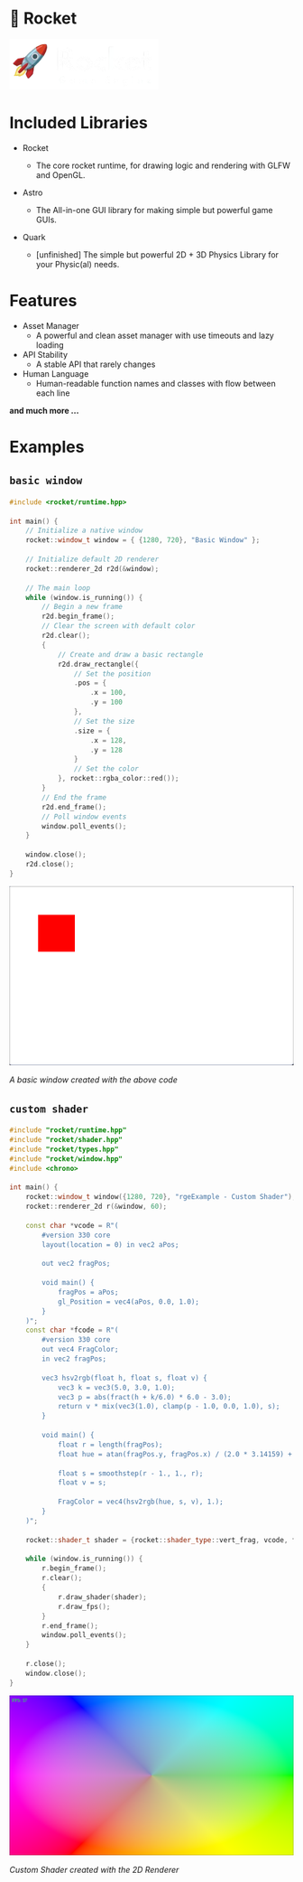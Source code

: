# 🚀 Rocket
<img src="https://raw.githubusercontent.com/xNoerPlaysCodes/rocket-runtime/refs/heads/master/rocket_white_text_nobg.png">

# Included Libraries
- Rocket
    - The core rocket runtime, for drawing logic and rendering with GLFW and OpenGL.

- Astro
    - The All-in-one GUI library for making simple but powerful game GUIs.

- Quark
    -  [unfinished] The simple but powerful 2D + 3D Physics Library for your Physic(al) needs.

# Features
- Asset Manager
    - A powerful and clean asset manager with use timeouts and lazy loading
- API Stability
    - A stable API that rarely changes
- Human Language
    - Human-readable function names and classes with flow between each line

<b>and much more ...</b>

# Examples

## `basic window`
```cpp
#include <rocket/runtime.hpp>

int main() {
    // Initialize a native window
    rocket::window_t window = { {1280, 720}, "Basic Window" };

    // Initialize default 2D renderer
    rocket::renderer_2d r2d(&window);

    // The main loop
    while (window.is_running()) {
        // Begin a new frame
        r2d.begin_frame();
        // Clear the screen with default color
        r2d.clear();
        {
            // Create and draw a basic rectangle
            r2d.draw_rectangle({
                // Set the position
                .pos = {
                    .x = 100,
                    .y = 100
                },
                // Set the size
                .size = {
                    .x = 128,
                    .y = 128
                }
                // Set the color
            }, rocket::rgba_color::red());
        }
        // End the frame
        r2d.end_frame();
        // Poll window events
        window.poll_events();
    }

    window.close();
    r2d.close();
}
```
<img src="https://github.com/xNoerPlaysCodes/rocket-runtime/blob/master/basic_window.png?raw=true">

<i>A basic window created with the above code</i>

## `custom shader`
```cpp
#include "rocket/runtime.hpp"
#include "rocket/shader.hpp"
#include "rocket/types.hpp"
#include "rocket/window.hpp"
#include <chrono>

int main() {
    rocket::window_t window({1280, 720}, "rgeExample - Custom Shader");
    rocket::renderer_2d r(&window, 60);

    const char *vcode = R"(
        #version 330 core
        layout(location = 0) in vec2 aPos;
    
        out vec2 fragPos;
    
        void main() {
            fragPos = aPos;
            gl_Position = vec4(aPos, 0.0, 1.0);
        }
    )";
    const char *fcode = R"(
        #version 330 core
        out vec4 FragColor;
        in vec2 fragPos;

        vec3 hsv2rgb(float h, float s, float v) {
            vec3 k = vec3(5.0, 3.0, 1.0);
            vec3 p = abs(fract(h + k/6.0) * 6.0 - 3.0);
            return v * mix(vec3(1.0), clamp(p - 1.0, 0.0, 1.0), s);
        }

        void main() {
            float r = length(fragPos);
            float hue = atan(fragPos.y, fragPos.x) / (2.0 * 3.14159) + 0.5;

            float s = smoothstep(r - 1., 1., r);
            float v = s;

            FragColor = vec4(hsv2rgb(hue, s, v), 1.);
        }
    )";

    rocket::shader_t shader = {rocket::shader_type::vert_frag, vcode, fcode};

    while (window.is_running()) {
        r.begin_frame();
        r.clear();
        {
            r.draw_shader(shader);
            r.draw_fps();
        }
        r.end_frame();
        window.poll_events();
    }

    r.close();
    window.close();
}
```
<img src="https://github.com/xNoerPlaysCodes/rocket-runtime/blob/master/custom_shader.png?raw=true">

<i>Custom Shader created with the 2D Renderer</i>
